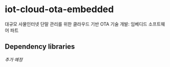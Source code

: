 # iot-cloud-ota-embedded

대규모 사물인터넷 단말 관리를 위한 클라우드 기반 OTA 기술 개발: 임베디드 소프트웨어 파트

## Dependency libraries

*추가 예정*
